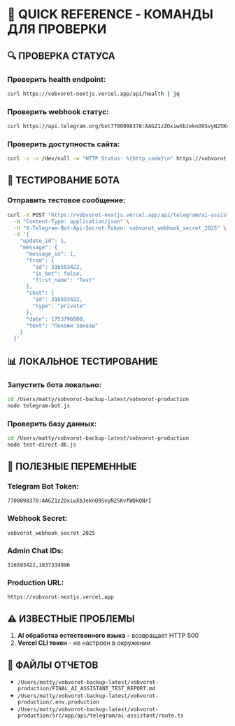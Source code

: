 # 🚀 QUICK REFERENCE - КОМАНДЫ ДЛЯ ПРОВЕРКИ

## 🔍 ПРОВЕРКА СТАТУСА

### Проверить health endpoint:
```bash
curl https://vobvorot-nextjs.vercel.app/api/health | jq
```

### Проверить webhook статус:
```bash
curl https://api.telegram.org/bot7700098378:AAGZ1zZOxiwXbJeknO9SvyN25KvfWQkQNrI/getWebhookInfo | jq
```

### Проверить доступность сайта:
```bash
curl -s -o /dev/null -w "HTTP Status: %{http_code}\n" https://vobvorot.com
```

## 🤖 ТЕСТИРОВАНИЕ БОТА

### Отправить тестовое сообщение:
```bash
curl -X POST "https://vobvorot-nextjs.vercel.app/api/telegram/ai-assistant" \
  -H "Content-Type: application/json" \
  -H "X-Telegram-Bot-Api-Secret-Token: vobvorot_webhook_secret_2025" \
  -d '{
    "update_id": 1,
    "message": {
      "message_id": 1,
      "from": {
        "id": 316593422,
        "is_bot": false,
        "first_name": "Test"
      },
      "chat": {
        "id": 316593422,
        "type": "private"
      },
      "date": 1753796000,
      "text": "Покажи заказы"
    }
  }'
```

## 📊 ЛОКАЛЬНОЕ ТЕСТИРОВАНИЕ

### Запустить бота локально:
```bash
cd /Users/matty/vobvorot-backup-latest/vobvorot-production
node telegram-bot.js
```

### Проверить базу данных:
```bash
cd /Users/matty/vobvorot-backup-latest/vobvorot-production
node test-direct-db.js
```

## 🔧 ПОЛЕЗНЫЕ ПЕРЕМЕННЫЕ

### Telegram Bot Token:
```
7700098378:AAGZ1zZOxiwXbJeknO9SvyN25KvfWQkQNrI
```

### Webhook Secret:
```
vobvorot_webhook_secret_2025
```

### Admin Chat IDs:
```
316593422,1837334996
```

### Production URL:
```
https://vobvorot-nextjs.vercel.app
```

## ⚠️ ИЗВЕСТНЫЕ ПРОБЛЕМЫ

1. **AI обработка естественного языка** - возвращает HTTP 500
2. **Vercel CLI токен** - не настроен в окружении

## 📁 ФАЙЛЫ ОТЧЕТОВ

- `/Users/matty/vobvorot-backup-latest/vobvorot-production/FINAL_AI_ASSISTANT_TEST_REPORT.md`
- `/Users/matty/vobvorot-backup-latest/vobvorot-production/.env.production`
- `/Users/matty/vobvorot-backup-latest/vobvorot-production/src/app/api/telegram/ai-assistant/route.ts`